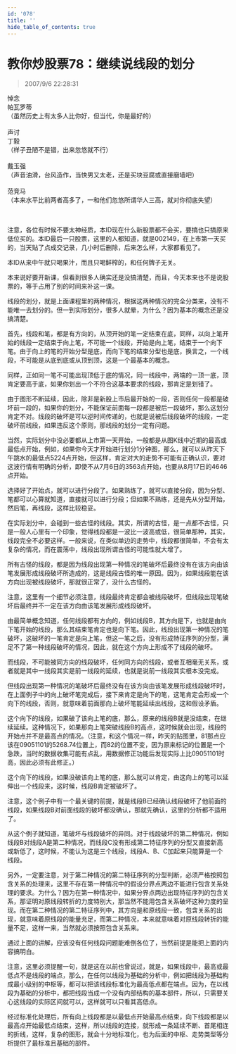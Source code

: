 ```yaml
---
id: '078'
title: ''
hide_table_of_contents: true
---
```


# 教你炒股票78：继续说线段的划分

> 2007/9/6 22:28:31

<div style={{fontSize: '56px', fontWeight: '500', textAlign: 'center'}}>
悼念
</div>

<div style={{fontSize: '32px', fontWeight: 'normal', textAlign: 'center', marginTop: '30px'}}>
帕瓦罗蒂
</div>
<div style={{fontSize: '14px', fontWeight: 'normal', textAlign: 'center', marginTop: '10px'}}>
（虽然历史上有太多人比你好，但当代，你是最好的）
</div><br/>

<div style={{color: '#FF0000', fontSize: '56px', fontWeight: '500', textAlign: 'center'}}>
声讨
</div>

<div style={{fontSize: '20px', fontWeight: '500', textAlign: 'center', marginTop: '30px'}}>
丁毅
</div>
<div style={{fontSize: '14px', fontWeight: 'normal', textAlign: 'center'}}>
（样子丑陋不是错，出来忽悠就不行）
</div><br/>

<div style={{fontSize: '20px', fontWeight: '500', textAlign: 'center'}}>
戴玉强
</div>
<div style={{fontSize: '14px', fontWeight: 'normal', textAlign: 'center'}}>
（声音油滑，台风造作，当快男又太老，还是买块豆腐或直接磨墙吧）
</div><br/>

<div style={{fontSize: '20px', fontWeight: '500', textAlign: 'center'}}>
范竞马
</div>
<div style={{fontSize: '14px', fontWeight: 'normal', textAlign: 'center'}}>
（本来水平比前两者高多了，一和他们忽悠所谓华人三高，就对你彻底失望）
</div>
<br/><br/>

<div style={{color: '#FF0000', fontSize: '20px', fontWeight: '500'}}>

注意，各位有时候不要太神经质，本ID现在什么新股票都不会买，要搞也只搞原来低位买的。本ID最后一只股票，这里的人都知道，就是002149，在上市第一天买的，当天贴了点成交记录，几小时后删除，后来怎么样，大家都看见了。

本ID从来中午就只喝果汁，而且只喝鲜榨的，和任何牌子无关。

</div>

本来说好要开新课，但看到很多人确实还是没搞清楚，而且，今天本来也不是说股票的，等于占用了别的时间来补这一课。

线段的划分，就是上面课程里的两种情况，根据这两种情况的完全分类来，没有不能唯一去划分的。但一到实际划分，很多人就晕，为什么？因为基本的概念还是没搞清楚。

首先，线段和笔，都是有方向的，从顶开始的笔一定结束在底，同样，以向上笔开始的线段一定结束于向上笔，不可能一个线段，开始是向上笔，结束于一个向下笔。由于向上的笔的开始分型是底，而向下笔的结束分型也是底，换言之，一个线段，不可能是从底到底或从顶到顶，这是一个最基本的概念。

同样，正如同一笔不可能出现顶低于底的情况，同一线段中，两端的一顶一底，顶肯定要高于底，如果你划出一个不符合这基本要求的线段，那肯定是划错了。

由于图形不断延续，因此，除非是新股上市后最开始的一段，否则任何一段都是破坏前一段的，如果你的划分，不能保证前面每一段都是被后一段破坏，那么这划分肯定不对。线段的破坏是可以逆时间传递的，也就是说被后线段破坏的线段，一定破坏前线段，如果违反这个原则，那线段的划分一定有问题。

当然，实际划分中没必要都从上市第一天开始，一般都是从图K线中近期的最高或最低点开始，例如，如果你今天才开始进行划分1分钟图，那么，就可以从昨天下午跳水的最低点5224点开始，但这样，肯定对大的走势不可能有正确认识，要对这波行情有明确的分析，即使不从7月6日的3563点开始，也要从8月17日的4646点开始。

选择好了开始点，就可以进行分段了。如果熟练了，就可以直接分段，因为分型、笔都可以心算就知道，直接就可以进行分段；但如果不熟练，还是先从分型开始，然后笔，再线段，这样比较稳妥。

在实际划分中，会碰到一些古怪的线段。其实，所谓的古怪，是一点都不古怪，只是一般人心里有一个印象，觉得线段都是一波比一波高或低，很简单那种，其实，线段完全不必要这样。一般来说，在类似单边的走势中，线段都很简单，不会有太复杂的情况，而在震荡中，线段出现所谓古怪的可能性就大增了。

所有古怪的线段，都是因为线段出现第一种情况的笔破坏后最终没有在该方向由该笔发展形成线段破坏所造成的，这是线段古怪的唯一原因。因为，如果线段能在该方向出现被线段破坏，那就很正常了，没什么古怪的。

注意，这里有一个细节必须注意，线段最终肯定都会被线段破坏，但线段出现笔破坏后最终并不一定在该方向由该笔发展形成线段破坏。

由最简单概念知道，任何线段都有方向的，例如线段B，其方向是下，也就是由向下笔开始的线段，那么其结束笔肯定也是向下笔。因此，线段出现第一种情况的笔破坏，这破坏的一笔肯定是向上笔，但这一笔之后，没有形成特征序列的分型，满足不了第一种线段破坏的情况，因此，就在这个方向上形成不了线段的破坏。

而线段，不可能被同方向的线段破坏，任何同方向的线段，或者互相毫无关系，或者就是其中一线段其实是前一线段的延续，也就是说前一线段其实根本没完成。

但线段出现第一种情况的笔破坏后最终没有在该方向由该笔发展形成线段破坏时，在上面例子中的向上破坏笔完成后，接下来肯定是向下的笔，这笔肯定会形成一个向下的线段，否则，就意味着前面那向上破坏笔能延续出线段，这和假设矛盾。

这个向下的线段，如果破了该向上笔的底，那么，原来的线段B就是没结束，在继续延续。这种情况下，如果那向上笔突破线段B的高点，这时候就会出现，线段的开始点并不是最高点的情况。（注意，和这个情况一样，昨天的贴图里，81那点应该在09051101的5268.74位置上，而82的位置不变，因为原来标记的位置是一个急跌，当时的数据收集可能有点乱，用数据修正功能后发现实际上比09051101时高，因此必须有此修正。）

这个向下的线段，如果没破该向上笔的底，那么就可以肯定，由这向上的笔可以延伸出一个线段来，这时候，线段B肯定被破坏了。

注意，这个例子中有一个最关键的前提，就是线段B已经确认线段破坏了他前面的线段，如果线段B对前面线段的破坏都没确认，那就先确认，这里的分析都不适用了。

从这个例子就知道，笔破坏与线段破坏的异同。对于线段破坏的第二种情况，例如线段B对线段A是第二种情况，而线段C没有形成第二特征序列的分型又直接新高或新低了，这时候，不能认为这是三个线段，线段A、B、C加起来只能算是一个线段。

另外，一定要注意，对于第二种情况的第二特征序列的分型判断，必须严格按照包含关系的处理来，这里不存在第一种情况中的假设分界点两边不能进行包含关系处理的要求。为什么？因为在第一种情况中，如果分界点两边出现特征序列的包含关系，那证明对原线段转折的力度特别大，那当然不能用包含关系破坏这种力度的呈现。而在第二种情况的第二特征序列中，其方向是和原线段一致，包含关系的出现，就意味着原线段的能量充足，而第二种情况，本来就意味着对原线段转折的能量不足，这样一来，当然就必须按照包含关系来。

通过上面的讲解，应该没有任何线段问题能难倒各位了，当然前提是能把上面的内容搞明白。

注意，这里必须提醒一句，就是这在以前也曾说过，就是，如果线段中，最高或最低点不是线段的端点，那么，在任何以线段为基础的分析中，例如把线段为基础构成最小级别的中枢等，都可以把该线段标准化为最高低点都在端点。因为，在以线段为基础的分析中，都把线段当成一个没有内部结构的基本部件，所以，只需要关心这线段的实际区间就可以，这样就可以只看其高低点。

经过标准化处理后，所有向上线段都是以最低点开始最高点结束，向下线段都是以最高点开始最低点结束，这样，所以线段的连接，就形成一条延续不断、首尾相连的折线，这样，复杂的图形，就会十分地标准化，也为后面的中枢、走势类型等分析提供了最标准且基础的部件。